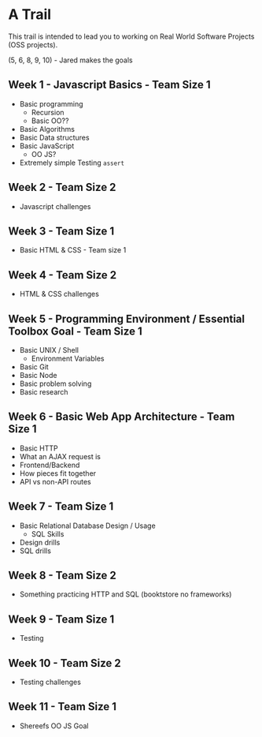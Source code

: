 # A Trail

This trail is intended to lead you to working on Real World Software Projects (OSS projects).


(5, 6, 8, 9, 10) - Jared makes the goals

## Week 1 - Javascript Basics - Team Size 1

- Basic programming
  - Recursion
  - Basic OO??
- Basic Algorithms
- Basic Data structures
- Basic JavaScript
  - OO JS?
- Extremely simple Testing `assert`

## Week 2 - Team Size 2

- Javascript challenges

## Week 3 - Team Size 1

- Basic HTML & CSS - Team size 1

## Week 4 - Team Size 2

- HTML & CSS challenges

## Week 5 - Programming Environment / Essential Toolbox Goal - Team Size 1

- Basic UNIX / Shell
  - Environment Variables
- Basic Git
- Basic Node
- Basic problem solving
- Basic research

## Week 6 - Basic Web App Architecture - Team Size 1

- Basic HTTP
- What an AJAX request is
- Frontend/Backend
- How pieces fit together
- API vs non-API routes

## Week 7 - Team Size 1

- Basic Relational Database Design / Usage
  - SQL Skills
- Design drills
- SQL drills

## Week 8 - Team Size 2

- Something practicing HTTP and SQL (booktstore no frameworks)

## Week 9 - Team Size 1

- Testing

## Week 10 - Team Size 2

- Testing challenges

## Week 11  - Team Size 1

- Shereefs OO JS Goal
